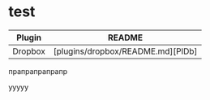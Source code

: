 test
=================

| Plugin | README |
| ------ | ------ |
| Dropbox | [plugins/dropbox/README.md][PlDb] |


прапрапрапрапр


yyyyy
